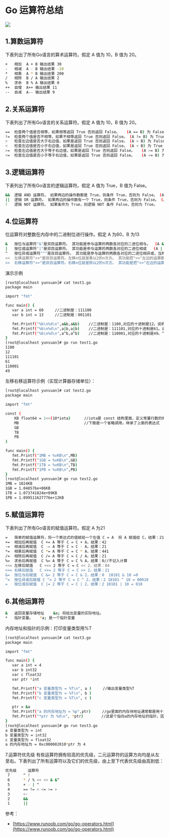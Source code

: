 #  Go 运算符总结

![](https://i-blog.csdnimg.cn/blog_migrate/465a954e749b56eed862a44f613d441f.png)





## 1.算数运算符

下表列出了所有Go语言的算术运算符。假定 A 值为 10，B 值为 20。                                                      

```bash
+	相加	A + B 输出结果 30
-	相减	A - B 输出结果 -10
*	相乘	A * B 输出结果 200
/	相除	B / A 输出结果 2
%	求余	B % A 输出结果 0
++	自增	A++ 输出结果 11
--	自减	A-- 输出结果 9
```

## 2.关系运算符

下表列出了所有Go语言的关系运算符。假定 A 值为 10，B 值为 20。

```bash
==	检查两个值是否相等，如果相等返回 True 否则返回 False。	(A == B) 为 False
!=	检查两个值是否不相等，如果不相等返回 True 否则返回 False。	(A != B) 为 True
>	检查左边值是否大于右边值，如果是返回 True 否则返回 False。	(A > B) 为 False
<	检查左边值是否小于右边值，如果是返回 True 否则返回 False。	(A < B) 为 True
>=	检查左边值是否大于等于右边值，如果是返回 True 否则返回 False。	(A >= B) 为 False
<=	检查左边值是否小于等于右边值，如果是返回 True 否则返回 False。	(A <= B) 为 True
```

## 3.逻辑运算符

下表列出了所有Go语言的逻辑运算符。假定 A 值为 True，B 值为 False。

```bash
&&	逻辑 AND 运算符。 如果两边的操作数都是 True，则条件 True，否则为 False。	(A && B) 为 False
||	逻辑 OR 运算符。 如果两边的操作数有一个 True，则条件 True，否则为 False。	(A || B) 为 True
!	逻辑 NOT 运算符。 如果条件为 True，则逻辑 NOT 条件 False，否则为 True。	!(A && B) 为 True
```

## 4.位运算符
位运算符对整数在内存中的二进制位进行操作。假定 A 为60，B 为13

```bash
&	按位与运算符"&"是双目运算符。 其功能是参与运算的两数各对应的二进位相与。	(A & B) 结果为 12, 111100 & 1101 二进制为 0000 1100
|	按位或运算符"|"是双目运算符。 其功能是参与运算的两数各对应的二进位相或	(A | B) 结果为 61, 111100 | 1101 二进制为 0011 1101
^	按位异或运算符"^"是双目运算符。 其功能是参与运算的两数各对应的二进位相异或，当两对应的二进位相异时，结果为1。	(A ^ B) 结果为 49, 二进制为 0011 0001
<<	左移运算符"<<"是双目运算符。左移n位就是乘以2的n次方。 其功能把"<<"左边的运算数的各二进位全部左移若干位，由"<<"右边的数指定移动的位数，高位丢弃，低位补0。	A << 2 结果为 240 ，二进制为 1111 0000
>>	右移运算符">>"是双目运算符。右移n位就是除以2的n次方。 其功能是把">>"左边的运算数的各二进位全部右移若干位，">>"右边的数指定移动的位数。	A >> 2 结果为 15 ，二进制为 0000 1111
```
演示示例

```bash
[root@localhost yunsuan]# cat test1.go
package main

import "fmt"

func main() {
   var a int = 60     //二进制是：111100  
   var b int = 13     //二进制是：001101

   fmt.Printf("%b\n%d\n",a&b,a&b)    //二进制是：1100,对应的十进制是12。说明&进行的是上下对应位的与操作
   fmt.Printf("%b\n%d\n",a|b,a|b)    //二进制是：111101,对应的十进制是61。说明&进行的是上下对应位的或操作
   fmt.Printf("%b\n%d\n",a^b,a^b)    //二进制是：110001,对应的十进制是49。^位运算符是上下对应位不同时，值为1
}
[root@localhost yunsuan]# go run test1.go
1100
12
111101
61
110001
49
```

左移右移运算符示例（实现计算器存储单位）：

```bash
[root@localhost yunsuan]# cat test2.go
package main

import "fmt"

const (   
    KB float64 = 1<<(10*iota)      //iota是 const 结构里面，定义常量行数的索引器，每个 const 里面，iota 都从 0 开始
    MB                             //下面是一个省略调用，继承了上面的表达式
    GB
    TB
    PB
)

func main() {
   fmt.Printf("1MB = %vKB\n",MB) 
   fmt.Printf("1GB = %vKB\n",GB)
   fmt.Printf("1TB = %vKB\n",TB)
   fmt.Printf("1PB = %vKB\n",PB)
}
[root@localhost yunsuan]# go run test2.go
1MB = 1024KB
1GB = 1.048576e+06KB
1TB = 1.073741824e+09KB
1PB = 1.099511627776e+12KB
```

## 5.赋值运算符

下表列出了所有Go语言的赋值运算符。假定 A 为21
                                            
```bash
=	简单的赋值运算符，将一个表达式的值赋给一个左值	C = A  将 A 赋值给 C，结果：21
+=	相加后再赋值	C += A 等于 C = C + A，结果：42
-=	相减后再赋值	C -= A 等于 C = C - A，结果：21
*=	相乘后再赋值	C *= A 等于 C = C * A，结果：441
/=	相除后再赋值	C /= A 等于 C = C / A，结果：21
%=	求余后再赋值	C %= A 等于 C = C % A，结果：0//不记入计算
<<=	左移后赋值	C <<= 2 等于 C = C << 2，结果：84
>>=	右移后赋值	C >>= 2 等于 C = C >> 2，结果：21
&=	按位与后赋值	C &= 2 等于 C = C & 2，结果：0  10101 & 10 =0
^=	按位异或后赋值	C ^= 2 等于 C = C ^ 2，结果：2 10101 ^ 10 = 00010
=	按位或后赋值	C |= 2 等于 C = C | 2，结果：2 10101 | 10 = 010
```

## 6.其他运算符

                                                      
```bash
&	返回变量存储地址	&a; 将给出变量的实际地址。
*	指针变量。	*a; 是一个指针变量
```
内存地址和指针的示例：打印变量类型用%T

```bash
[root@localhost yunsuan]# cat test3.go
package main

import "fmt"

func main() {
   var a int = 4
   var b int32
   var c float32
   var ptr *int

   fmt.Printf("a 变量类型为 = %T\n", a )     //输出变量类型%T
   fmt.Printf("b 变量类型为 = %T\n", b )
   fmt.Printf("c 变量类型为 = %T\n", c )

   ptr = &a    
   fmt.Printf("a 的内存地址为 = %p",ptr)     //go里面的内存块地址通常都是用十六进制表示的，因此输出：0x10414020a
   fmt.Printf("*ptr 为 %d\n", *ptr)        //这是个指向a的内存地址的指针，因此输出：4
}
[root@localhost yunsuan]# go run test3.go
a 变量类型为 = int
b 变量类型为 = int32
c 变量类型为 = float32
a 的内存地址为 = 0xc000082010*ptr 为 4
```
7.运算符优先级
有些运算符拥有较高的优先级，二元运算符的运算方向均是从左至右。下表列出了所有运算符以及它们的优先级，由上至下代表优先级由高到低：

```bash
优先级     运算符
 7      ^ !
 6      * / % << >> & &^
 5      + - | ^
 4      == != < <= >= >
 3      <-
 2      &&
 1      ||
```

参考：

 - [https://www.runoob.com/go/go-operators.html](https://www.runoob.com/go/go-operators.html)

